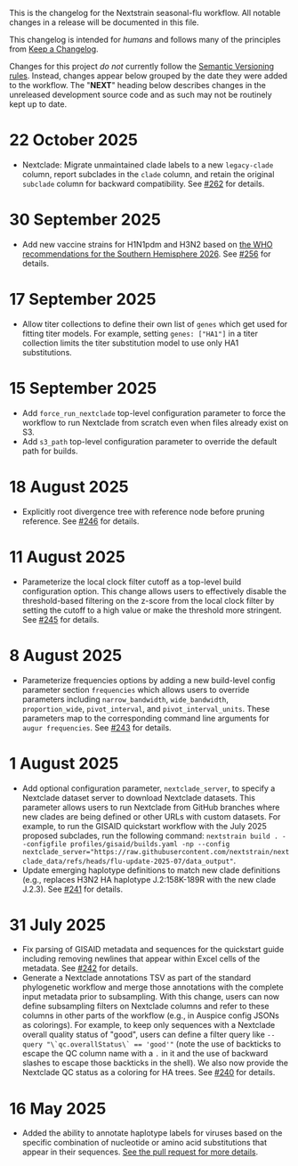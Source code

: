 This is the changelog for the Nextstrain seasonal-flu workflow.
All notable changes in a release will be documented in this file.

This changelog is intended for _humans_ and follows many of the principles from [Keep a Changelog](https://keepachangelog.com/en/1.0.0/).

Changes for this project _do not_ currently follow the [Semantic Versioning rules](https://semver.org/spec/v2.0.0.html).
Instead, changes appear below grouped by the date they were added to the workflow.
The "__NEXT__" heading below describes changes in the unreleased development source code and as such may not be routinely kept up to date.

# 22 October 2025

- Nextclade: Migrate unmaintained clade labels to a new `legacy-clade` column, report subclades in the `clade` column, and retain the original `subclade` column for backward compatibility. See [#262](https://github.com/nextstrain/seasonal-flu/pull/262/) for details.

# 30 September 2025

- Add new vaccine strains for H1N1pdm and H3N2 based on [the WHO recommendations for the Southern Hemisphere 2026](https://www.who.int/news/item/26-09-2025-recommendations-announced-for-influenza-vaccine-composition-for-the-2026-southern-hemisphere-influenza-season). See [#256](https://github.com/nextstrain/seasonal-flu/pull/256) for details.

# 17 September 2025

- Allow titer collections to define their own list of `genes` which get used for fitting titer models. For example, setting `genes: ["HA1"]` in a titer collection limits the titer substitution model to use only HA1 substitutions.

# 15 September 2025

- Add `force_run_nextclade` top-level configuration parameter to force the workflow to run Nextclade from scratch even when files already exist on S3.
- Add `s3_path` top-level configuration parameter to override the default path for builds.

# 18 August 2025

- Explicitly root divergence tree with reference node before pruning reference. See [#246](https://github.com/nextstrain/seasonal-flu/pull/246) for details.

# 11 August 2025

- Parameterize the local clock filter cutoff as a top-level build configuration option. This change allows users to effectively disable the threshold-based filtering on the z-score from the local clock filter by setting the cutoff to a high value or make the threshold more stringent. See [#245](https://github.com/nextstrain/seasonal-flu/pull/245) for details.

# 8 August 2025

- Parameterize frequencies options by adding a new build-level config parameter section `frequencies` which allows users to override parameters including `narrow_bandwidth`, `wide_bandwidth`, `proportion_wide`, `pivot_interval`, and `pivot_interval_units`. These parameters map to the corresponding command line arguments for `augur frequencies`. See [#243](https://github.com/nextstrain/seasonal-flu/pull/243) for details.

# 1 August 2025

- Add optional configuration parameter, `nextclade_server`, to specify a Nextclade dataset server to download Nextclade datasets. This parameter allows users to run Nextclade from GitHub branches where new clades are being defined or other URLs with custom datasets. For example, to run the GISAID quickstart workflow with the July 2025 proposed subclades, run the following command: `nextstrain build . --configfile profiles/gisaid/builds.yaml -np --config nextclade_server="https://raw.githubusercontent.com/nextstrain/nextclade_data/refs/heads/flu-update-2025-07/data_output"`.
- Update emerging haplotype definitions to match new clade definitions (e.g., replaces H3N2 HA haplotype J.2:158K-189R with the new clade J.2.3). See [#241](https://github.com/nextstrain/seasonal-flu/pull/241) for details.

# 31 July 2025

 - Fix parsing of GISAID metadata and sequences for the quickstart guide including removing newlines that appear within Excel cells of the metadata. See [#242](https://github.com/nextstrain/seasonal-flu/pull/242) for details.
 - Generate a Nextclade annotations TSV as part of the standard phylogenetic workflow and merge those annotations with the complete input metadata prior to subsampling. With this change, users can now define subsampling filters on Nextclade columns and refer to these columns in other parts of the workflow (e.g., in Auspice config JSONs as colorings). For example, to keep only sequences with a Nextclade overall quality status of "good", users can define a filter query like ```--query "\`qc.overallStatus\` == 'good'"``` (note the use of backticks to escape the QC column name with a `.` in it and the use of backward slashes to escape those backticks in the shell). We also now provide the Nextclade QC status as a coloring for HA trees. See [#240](https://github.com/nextstrain/seasonal-flu/pull/240) for details.

# 16 May 2025

 - Added the ability to annotate haplotype labels for viruses based on the specific combination of nucleotide or amino acid substitutions that appear in their sequences. [See the pull request for more details](https://github.com/nextstrain/seasonal-flu/pull/221).

